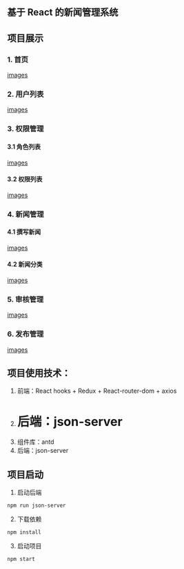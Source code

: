 ## 基于 React 的新闻管理系统

## 项目展示

### 1. 首页

[images](https://github.com/LFei0801/news-manage-system/blob/master/images/news.png)

### 2. 用户列表

[images](https://github.com/LFei0801/news-manage-system/blob/master/images/home.jpg)

### 3. 权限管理

#### 3.1 角色列表

[images](https://github.com/LFei0801/news-manage-system/blob/master/images/role.jpg)

#### 3.2 权限列表

[images](https://github.com/LFei0801/news-manage-system/blob/master/images/right.jpg)

### 4. 新闻管理

#### 4.1 撰写新闻

[images](https://github.com/LFei0801/news-manage-system/blob/master/images/draft.jpg)

#### 4.2 新闻分类

[images](https://github.com/LFei0801/news-manage-system/blob/master/images/category.jpg)

### 5. 审核管理

[images](https://github.com/LFei0801/news-manage-system/blob/master/images/category.jpg)

### 6. 发布管理

[images](https://github.com/LFei0801/news-manage-system/blob/master/images/published.jpg)

## 项目使用技术：

1. 前端：React hooks + Redux + React-router-dom + axios
2. # 后端：json-server
3. 组件库：antd
4. 后端：json-server

## 项目启动

1. 启动后端

```
npm run json-server
```

2. 下载依赖

```
npm install
```

3. 启动项目

```
npm start
```
